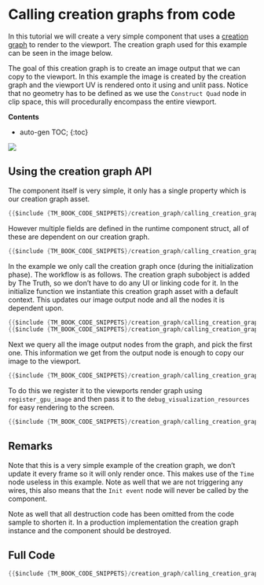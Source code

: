 # Calling creation graphs from code

In this tutorial we will create a very simple component that uses a [creation graph]({{the_machinery_book}}/creation_graphs/concept.html) to render to the viewport. The creation graph used for this example can be seen in the image below.

The goal of this creation graph is to create an image output that we can copy to the viewport. In this example the image is created by the creation graph and the viewport UV is rendered onto it using and unlit pass. Notice that no geometry has to be defined as we use the `Construct Quad` node in clip space, this will procedurally encompass the entire viewport.

**Contents**
* auto-gen TOC;
{:toc}

![](https://www.dropbox.com/s/k4y8wlwx7y8vll3/tm_tut_creation_graphs_from_code.png?dl=1)

## Using the creation graph API
The component itself is very simple, it only has a single property which is our creation graph asset.

```c
{{$include {TM_BOOK_CODE_SNIPPETS}/creation_graph/calling_creation_graph_from_code.c:146:147}}
```

However multiple fields are defined in the runtime component struct, all of these are dependent on our creation graph.

```c
{{$include {TM_BOOK_CODE_SNIPPETS}/creation_graph/calling_creation_graph_from_code.c:37:52}}
```

In the example we only call the creation graph once (during the initialization phase). The workflow is as follows. 
The creation graph subobject is added by The Truth, so we don’t have to do any UI or linking code for it. 
In the initialize function we instantiate this creation graph asset with a default context. 
This updates our image output node and all the nodes it is dependent upon. 

```c
{{$include {TM_BOOK_CODE_SNIPPETS}/creation_graph/calling_creation_graph_from_code.c:69:87}}
{{$include {TM_BOOK_CODE_SNIPPETS}/creation_graph/calling_creation_graph_from_code.c:100}}
```

Next we query all the image output nodes from the graph, and pick the first one. This information we get from the output node is enough to copy our image to the viewport. 

```c
{{$include {TM_BOOK_CODE_SNIPPETS}/creation_graph/calling_creation_graph_from_code.c:89:99}}
```

To do this we register it to the viewports render graph using `register_gpu_image` and then pass it to the `debug_visualization_resources` for easy rendering to the screen.

```c
{{$include {TM_BOOK_CODE_SNIPPETS}/creation_graph/calling_creation_graph_from_code.c:109:135}}
```

## Remarks
Note that this is a very simple example of the creation graph, we don’t update it every frame so it will only render once. This makes use of the `Time` node useless in this example. Note as well that we are not triggering any wires, this also means that the `Init event` node will never be called by the component. 

Note as well that all destruction code has been omitted from the code sample to shorten it. In a production implementation the creation graph instance and the component should be destroyed.

## Full Code
```c
{{$include {TM_BOOK_CODE_SNIPPETS}/creation_graph/calling_creation_graph_from_code.c}}
```

